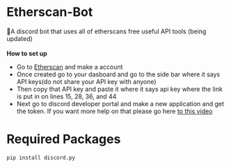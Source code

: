 # Etherscan-Bot
🤖A discord bot that uses all of etherscans free useful API tools (being updated)
<br><br>
<b>How to set up</b>
<ul>
  <li>Go to <a href = "https://etherscan.io/">Etherscan</a> and make a account</li>
  <li>Once created go to your dasboard and go to the side bar where it says API keys(do not share your API key with anyone)</li>
  <li>Then copy that API key and paste it where it says api key where the link is put in on lines 15, 28, 36, and 44</li>
  <li>Next go to discord developer portal and make a new application and get the token. If you want more help on that please go here <a href="https://www.youtube.com/watch?v=b61kcgfOm_4">to this video</a>
</ul>

# Required Packages
````
pip install discord.py
````
